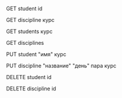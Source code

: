 GET student id

GET discipline курс

GET students курс

GET disciplines

PUT student "имя" курс

PUT discipline "название" "день" пара курс

DELETE student id

DELETE discipline id
